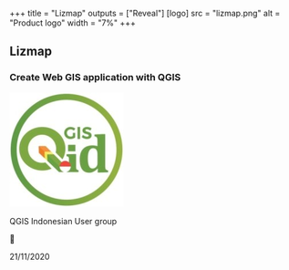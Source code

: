 +++
title = "Lizmap"
outputs = ["Reveal"]
[logo]
src = "lizmap.png"
alt = "Product logo"
width = "7%"
+++

## Lizmap

### Create Web GIS application with QGIS

![QGIS ID](/qgis_id.jpg)

QGIS Indonesian
User group

🦎

21/11/2020
